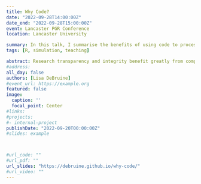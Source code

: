 ```yaml
---
title: Why Code?
date: "2022-09-28T14:00:00Z"
date_end: "2022-09-28T15:00:00Z"
event: Lancaster PGR Conference
location: Lancaster University

summary: In this talk, I summarise the benefits of using code to process and analyse data, give some practical tips for developing your skills, demonstrate how data simulation can improve your research, and discuss the benefits of code review.
tags: [R, simulation, teaching]

abstract: Research transparency and integrity benefit greatly from computationally reproducible code, but the barriers to learning the required skills can seem overwhelming. In this talk, I will summarise the benefits of using code to process and analyse data, give some practical tips for developing your skills, demonstrate how data simulation can improve your research, and discuss the benefits of code review.
#address:
all_day: false
authors: [Lisa DeBruine]
#event_url: https://example.org
featured: false
image:
  caption: ''
  focal_point: Center
#links:
#projects:
#- internal-project
publishDate: "2022-09-20T00:00:00Z"
#slides: example



#url_code: ""
#url_pdf: ""
url_slides: "https://debruine.github.io/why-code/"
#url_video: ""
---
```


